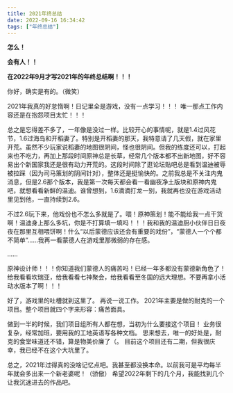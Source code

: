 ```yaml
---
title: 2021年终总结
date: 2022-09-16 16:34:42
tags: ["年终总结"]
---
```


**怎么！**

**会有人！！**

**在2022年9月才写2021年的年终总结啊！！！**

你好，确实是有的。（微笑）

2021年我真的好怠惰啊！日记里全是游戏，没有一点学习！！！
唯一那点工作内容还是在抱怨项目太忙！！！

总之是忘得差不多了，一年像是没过一样。比较开心的事情呢，就是1.4过风花节，1.6过海岛和开稻妻了。特别是开稻妻的那天，我特意请了几天假，就在家里开荒。虽然不少玩家说稻妻的地图很阴间，怪也很阴间。但我的练度还可以，打起来也不吃力，再加上那段时间原神总是长草，经常几个版本都不出新地图，好不容易出个新国家我还是很有动力开荒的。这段时间除了逛论坛贴吧总是看到温迪被辱被拉踩（因为司马策划的阴间针对），整体还是挺愉快的。之前我总是不关注内鬼消息，但是2.6那个版本，我是第一次每天都会看一看幽夜净土版块和原神内鬼吧，就想看看新鲜的温迪。谁曾想到，1.6滴滴打龙一别，我就再也没在游戏活动里见到他，一直持续到2.6。

不过2.6玩下来，他戏份也不怎么多就是了。喂！原神策划！能不能给我一点干货啊！温迪身上那么多坑，你是不打算填一填吗！！！我和我的温迪厨小伙伴日日夜夜在那里互相喂饼啊！什么“以后蒙德应该还会有重要的戏份”，“蒙德人一个个都不简单”……我再一看蒙德人在游戏里那微弱的存在感。

……

原神设计师！！！你知道我们蒙德人的痛苦吗！已经一年多都没有蒙德新角色了！
给我看看坎瑞亚，给我看看七神聚会，给我看看至冬国的远大理想。不要再拿小活动水版本了啊！！！

好了，游戏里的吐槽就到这里了。
再说一说工作。
2021年主要是做的耐克的一个项目。整个项目就四个字来形容：痛苦面具。

做到一半的时候，我们项目组所有人都在想，当初为什么要接这个项目！
业务很复杂，经常加班，要用我的工地英语写各种文档。
思来想去，唯一的好处是，耐克的食堂味道还不错，算是物美价廉了（。
目前这个项目还有二期，但我很庆幸，我已经不在这个大坑里了。

总之，2021年过得真的没啥记忆点吧。我甚至都没换本命。以前我可是平均每半年就会多出来一个新老婆呢！（骄傲）
希望2022年剩下的几个月，我能找到几个让我沉迷进去的作品吧。